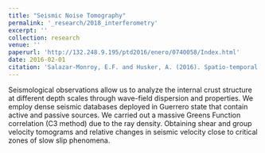 ```yaml
---
title: "Seismic Noise Tomography"
permalink: '_research/2018_interferometry'
excerpt: ''
collection: research
venue: ''
paperurl: 'http://132.248.9.195/ptd2016/enero/0740058/Index.html'
date: 2016-02-01
citation: 'Salazar-Monroy, E.F. and Husker, A. (2016). Spatio-temporal analysis of seismic wave propagation velocity in Guerrero, Mexico'. Master dissertation. UNAM, Earth Sciences graduate program.' 
---
```

Seismological observations allow us to analyze the internal crust structure at different depth scales through wave-field dispersion and properties. We employ dense seismic databases deployed in Guerrero state that contain active and passive sources. We carried out a massive Greens Function correlation (C3 method) due to the ray density. Obtaining shear and group velocity tomograms and relative changes in seismic velocity close to critical zones of slow slip phenomena. 
